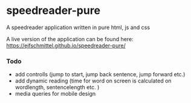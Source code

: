 ﻿# speedreader-pure

A speedreader application written in pure html, js and css

A live version of the application can be found here:
https://ejfschmittel.github.io/speedreader-pure/


### Todo
* add controlls (jump to start, jump back sentence, jump forward etc.)
* add dynamic reading (time for word on screen is calculated on wordlength, sentencelength etc. )
* media queries for mobile design